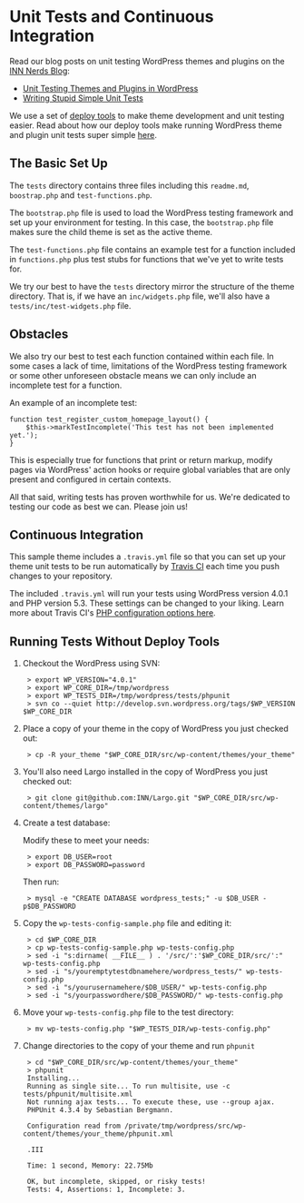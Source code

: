 # Unit Tests and Continuous Integration

Read our blog posts on unit testing WordPress themes and plugins on the [INN Nerds Blog](http://nerds.investigativenewsnetwork.org/):

- [Unit Testing Themes and Plugins in WordPress](http://nerds.investigativenewsnetwork.org/2014/10/22/unit-testing-themes-and-plugins-in-wordpress/)
- [Writing Stupid Simple Unit Tests](http://nerds.investigativenewsnetwork.org/2014/12/23/writing-stupid-simple-unit-tests/)

We use a set of [deploy tools](http://github.com/INN/deploy-tools) to make theme development and unit testing easier. Read about how our deploy tools make running WordPress theme and plugin unit tests super simple [here](http://nerds.investigativenewsnetwork.org/2014/11/25/updates-to-inns-deploy-tools/).

## The Basic Set Up

The `tests` directory contains three files including this `readme.md`, `boostrap.php` and `test-functions.php`.

The `bootstrap.php` file is used to load the WordPress testing framework and set up your environment for testing. In this case, the `bootstrap.php` file makes sure the child theme is set as the active theme.

The `test-functions.php` file contains an example test for a function included in `functions.php` plus test stubs for functions that we've yet to write tests for.

We try our best to have the `tests` directory mirror the structure of the theme directory. That is, if we have an `inc/widgets.php` file, we'll also have a `tests/inc/test-widgets.php` file.

## Obstacles

We also try our best to test each function contained within each file. In some cases a lack of time, limitations of the WordPress testing framework or some other unforeseen obstacle means we can only include an incomplete test for a function.

An example of an incomplete test:

	function test_register_custom_homepage_layout() {
		$this->markTestIncomplete('This test has not been implemented yet.');
	}

This is especially true for functions that print or return markup, modify pages via WordPress' action hooks or require global variables that are only present and configured in certain contexts.

All that said, writing tests has proven worthwhile for us. We're dedicated to testing our code as best we can. Please join us!

## Continuous Integration

This sample theme includes a `.travis.yml` file so that you can set up your theme unit tests to be run automatically by [Travis CI](htttp://travis-ci.org/) each time you push changes to your repository.

The included `.travis.yml` will run your tests using WordPress version 4.0.1 and PHP version 5.3. These settings can be changed to your liking. Learn more about Travis CI's [PHP configuration options here](http://docs.travis-ci.com/user/languages/php/).

## Running Tests Without Deploy Tools

1. Checkout the WordPress using SVN:

        > export WP_VERSION="4.0.1"
        > export WP_CORE_DIR=/tmp/wordpress
        > export WP_TESTS_DIR=/tmp/wordpress/tests/phpunit
        > svn co --quiet http://develop.svn.wordpress.org/tags/$WP_VERSION $WP_CORE_DIR

2. Place a copy of your theme in the copy of WordPress you just checked out:

        > cp -R your_theme "$WP_CORE_DIR/src/wp-content/themes/your_theme"

3. You'll also need Largo installed in the copy of WordPress you just checked out:

        > git clone git@github.com:INN/Largo.git "$WP_CORE_DIR/src/wp-content/themes/largo"

3. Create a test database:

    Modify these to meet your needs:

        > export DB_USER=root
        > export DB_PASSWORD=password

    Then run:

        > mysql -e "CREATE DATABASE wordpress_tests;" -u $DB_USER -p$DB_PASSWORD

4. Copy the `wp-tests-config-sample.php` file and editing it:

        > cd $WP_CORE_DIR
        > cp wp-tests-config-sample.php wp-tests-config.php
        > sed -i "s:dirname( __FILE__ ) . '/src/':'$WP_CORE_DIR/src/':" wp-tests-config.php
        > sed -i "s/youremptytestdbnamehere/wordpress_tests/" wp-tests-config.php
        > sed -i "s/yourusernamehere/$DB_USER/" wp-tests-config.php
        > sed -i "s/yourpasswordhere/$DB_PASSWORD/" wp-tests-config.php

5. Move your `wp-tests-config.php` file to the test directory:

        > mv wp-tests-config.php "$WP_TESTS_DIR/wp-tests-config.php"

6. Change directories to the copy of your theme and run `phpunit`

        > cd "$WP_CORE_DIR/src/wp-content/themes/your_theme"
        > phpunit
        Installing...
        Running as single site... To run multisite, use -c tests/phpunit/multisite.xml
        Not running ajax tests... To execute these, use --group ajax.
        PHPUnit 4.3.4 by Sebastian Bergmann.

        Configuration read from /private/tmp/wordpress/src/wp-content/themes/your_theme/phpunit.xml

        .III

        Time: 1 second, Memory: 22.75Mb

        OK, but incomplete, skipped, or risky tests!
        Tests: 4, Assertions: 1, Incomplete: 3.
